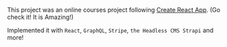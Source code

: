 This project was an online courses project following [Create React App](https://www.udemy.com/build-an-online-store-with-react-and-graphql-in-90-minutes/). (Go check it! It is Amazing!)


Implemented it with ```React```, ```GraphQL```, ```Stripe```, ```the Headless CMS Strapi``` and more!







